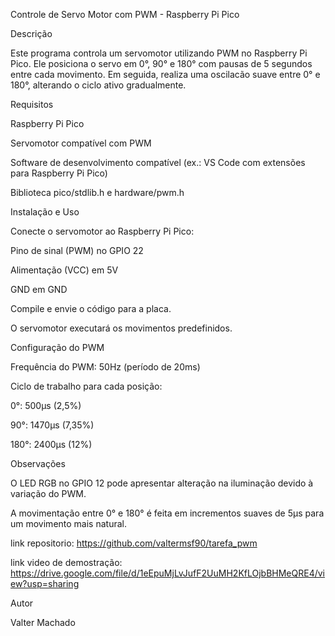 Controle de Servo Motor com PWM - Raspberry Pi Pico

Descrição

Este programa controla um servomotor utilizando PWM no Raspberry Pi Pico. Ele posiciona o servo em 0°, 90° e 180° com pausas de 5 segundos entre cada movimento. Em seguida, realiza uma oscilacão suave entre 0° e 180°, alterando o ciclo ativo gradualmente.

Requisitos

Raspberry Pi Pico

Servomotor compatível com PWM

Software de desenvolvimento compatível (ex.: VS Code com extensões para Raspberry Pi Pico)

Biblioteca pico/stdlib.h e hardware/pwm.h

Instalação e Uso

Conecte o servomotor ao Raspberry Pi Pico:

Pino de sinal (PWM) no GPIO 22

Alimentação (VCC) em 5V

GND em GND

Compile e envie o código para a placa.

O servomotor executará os movimentos predefinidos.

Configuração do PWM

Frequência do PWM: 50Hz (período de 20ms)

Ciclo de trabalho para cada posição:

0°: 500µs (2,5%)

90°: 1470µs (7,35%)

180°: 2400µs (12%)

Observações

O LED RGB no GPIO 12 pode apresentar alteração na iluminação devido à variação do PWM.

A movimentação entre 0° e 180° é feita em incrementos suaves de 5µs para um movimento mais natural.

link repositorio: https://github.com/valtermsf90/tarefa_pwm

link video de demostração: https://drive.google.com/file/d/1eEpuMjLvJufF2UuMH2KfLOjbBHMeQRE4/view?usp=sharing

Autor

Valter Machado